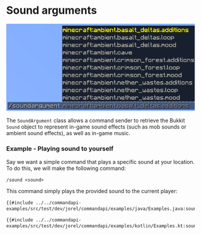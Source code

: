 # Sound arguments

![A sound argument command with a list of Minecraft sounds as suggestions](./images/arguments/sound.png)

The `SoundArgument` class allows a command sender to retrieve the Bukkit `Sound` object to represent in-game sound effects (such as mob sounds or ambient sound effects), as well as in-game music.

<div class="example">

### Example - Playing sound to yourself

Say we want a simple command that plays a specific sound at your location. To do this, we will make the following command:

```mccmd
/sound <sound>
```

This command simply plays the provided sound to the current player:

<div class="multi-pre">

```java,Java
{{#include ../../commandapi-examples/src/test/dev/jorel/commandapi/examples/java/Examples.java:soundarguments}}
```

```kotlin,Kotlin
{{#include ../../commandapi-examples/src/test/dev/jorel/commandapi/examples/kotlin/Examples.kt:soundarguments}}
```

</div>

</div>
